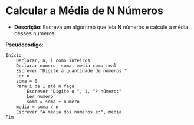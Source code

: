 # Calcular a Média de N Números

 * **Descrição**: Escreva um algoritmo que leia N números e calcule a média desses números.

**Pseudocódigo**:

```
Início
    Declarar, n, i como inteiros
    Declarar numero, soma, media como real
    Escrever "Digite a quantidade de números:"
    Ler n
    soma = 0
    Para i de 1 até n faça
        Escrever "Digite o ", i, "º número:"
        Ler numero
        soma = soma + numero
    media = soma / n
    Escrever "A média dos números é:", media
Fim
```